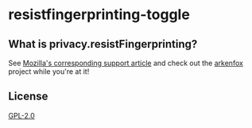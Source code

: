 # resistfingerprinting-toggle

## What is privacy.resistFingerprinting?

See [Mozilla's corresponding support article](https://support.mozilla.org/kb/firefox-protection-against-fingerprinting) and check out the [arkenfox](https://github.com/arkenfox/user.js) project while you're at it!

<!--
## Installation

[Install from addons.mozilla.org](https://addons.mozilla.org/firefox/addon/resist-fingerprinting/)
-->

## License

[GPL-2.0](https://github.com/asger-finding/resistfingerprinting-toggle/blob/main/LICENSE)
